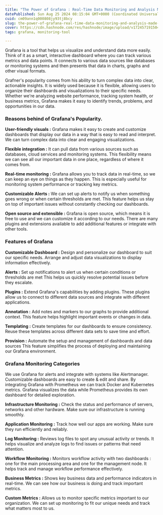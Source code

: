 ```yaml
---
title: "The Power of Grafana : Real-Time Data Monitoring and Analysis Made Easy"
datePublished: Sun Aug 25 2024 08:15:04 GMT+0000 (Coordinated Universal Time)
cuid: cm09ann1q000808jy93tj8bcy
slug: the-power-of-grafana-real-time-data-monitoring-and-analysis-made-easy
cover: https://cdn.hashnode.com/res/hashnode/image/upload/v1724571915045/3504ecb5-9c24-4f11-83ab-eca45e503beb.jpeg
tags: grafana, monitoring-tool

---
```


Grafana is a tool that helps us visualize and understand data more easily. Think of it as a smart, interactive dashboard where you can track various metrics and data points. It connects to various data sources like databases or monitoring systems and then presents that data in charts, graphs and other visual formats.

Grafner's popularity comes from his ability to turn complex data into clear, actionable insights. It is widely used because it is flexible, allowing users to organize their dashboards and visualizations to their specific needs. Whether we're analyzing website performance, tracking system health, or business metrics, Grafana makes it easy to identify trends, problems, and opportunities in our data.

### Reasons behind of Grafana's Popularity.

**User-friendly visuals :** Grafana makes it easy to create and customize dashboards that display our data in a way that is easy to read and interpret. We can turn complex data into clear and engaging visualizations.

**Flexible integration :** It can pull data from various sources such as databases, cloud services and monitoring systems. This flexibility means we can see all our important data in one place, regardless of where it comes from.

**Real-time monitoring :** Grafana allows you to track data in real-time, so we can keep an eye on things as they happen. This is especially useful for monitoring system performance or tracking key metrics.

**Customizable Alerts :** We can set up alerts to notify us when something goes wrong or when certain thresholds are met. This feature helps us stay on top of important issues without constantly checking our dashboards.

**Open source and extensible :** Grafana is open source, which means it is free to use and we can customize it according to our needs. There are many plugins and extensions available to add additional features or integrate with other tools.

### Features of Grafana

**Customizable Dashboard :** Design and personalize our dashboard to suit our specific needs. Arrange and adjust data visualizations to display information effectively.

**Alerts :** Set up notifications to alert us when certain conditions or thresholds are met This helps us quickly resolve potential issues before they escalate.

**Plugins :** Extend Grafana's capabilities by adding plugins. These plugins allow us to connect to different data sources and integrate with different applications.

**Annotation :** Add notes and markers to our graphs to provide additional context. This feature helps highlight important events or changes in data.

**Templating :** Create templates for our dashboards to ensure consistency. Reuse these templates across different data sets to save time and effort.

**Provision :** Automate the setup and management of dashboards and data sources This feature simplifies the process of deploying and maintaining our Grafana environment.

### Grafana Monitoring Categories

We use Grafana for alerts and integrate with systems like Alertmanager. Customizable dashboards are easy to create & edit and share. By integrating Grafana with Prometheus we can track Docker and Kubernetes metrics. Grafana visualizes the data while Prometheus provides its own dashboard for detailed exploration.

**Infrastructure Monitoring :** Check the status and performance of servers, networks and other hardware. Make sure our infrastructure is running smoothly.

**Application Monitoring :** Track how well our apps are working. Make sure they run efficiently and reliably.

**Log Monitoring :** Reviews log files to spot any unusual activity or trends. It helps visualize and analyze logs to find issues or patterns that need attention.

**Workflow Monitoring :** Monitors workflow activity with two dashboards : one for the main processing area and one for the management node. It helps track and manage workflow performance effectively.

**Business Metrics :** Shows key business data and performance indicators in real-time. We can see how our business is doing and track important metrics.

**Custom Metrics :** Allows us to monitor specific metrics important to our organization. We can set up monitoring to fit our unique needs and track what matters most to us.